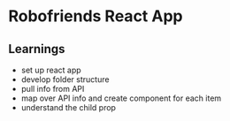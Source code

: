 # Robofriends React App

## Learnings

- set up react app
- develop folder structure
- pull info from API
- map over API info and create component for each item
- understand the child prop

